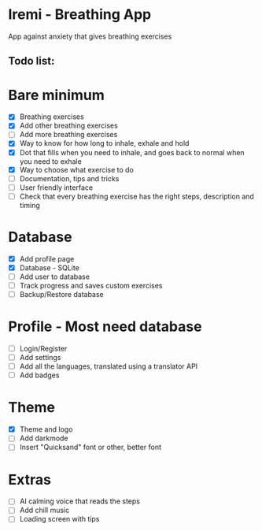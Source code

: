 # Iremi - Breathing App

App against anxiety that gives breathing exercises

## Todo list:

# Bare minimum

- [x] Breathing exercises
- [x] Add other breathing exercises
- [ ] Add more breathing exercises
- [x] Way to know for how long to inhale, exhale and hold
- [x] Dot that fills when you need to inhale, and goes back to normal when you need to exhale
- [x] Way to choose what exercise to do
- [ ] Documentation, tips and tricks
- [ ] User friendly interface
- [ ] Check that every breathing exercise has the right steps, description and timing

# Database

- [x] Add profile page
- [x] Database - SQLite
- [ ] Add user to database
- [ ] Track progress and saves custom exercises
- [ ] Backup/Restore database

# Profile - Most need database

- [ ] Login/Register
- [ ] Add settings
- [ ] Add all the languages, translated using a translator API
- [ ] Add badges

# Theme

- [x] Theme and logo
- [ ] Add darkmode
- [ ] Insert "Quicksand" font or other, better font

# Extras

- [ ] AI calming voice that reads the steps
- [ ] Add chill music
- [ ] Loading screen with tips
